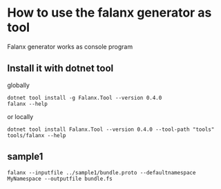 # How to use the falanx generator as tool

Falanx generator works as console program

## Install it with dotnet tool

globally

```
dotnet tool install -g Falanx.Tool --version 0.4.0
falanx --help
```

or locally

```
dotnet tool install Falanx.Tool --version 0.4.0 --tool-path "tools"
tools/falanx --help
```

## sample1

```
falanx --inputfile ../sample1/bundle.proto --defaultnamespace MyNamespace --outputfile bundle.fs
```
